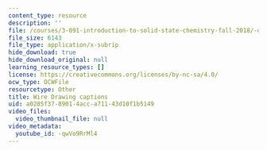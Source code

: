 ```yaml
---
content_type: resource
description: ''
file: /courses/3-091-introduction-to-solid-state-chemistry-fall-2018/-qwVo9RrMl4_captions.webvtt
file_size: 6143
file_type: application/x-subrip
hide_download: true
hide_download_original: null
learning_resource_types: []
license: https://creativecommons.org/licenses/by-nc-sa/4.0/
ocw_type: OCWFile
resourcetype: Other
title: Wire Drawing captions
uid: a0285f37-8901-4acc-a711-43d10f1b5149
video_files:
  video_thumbnail_file: null
video_metadata:
  youtube_id: -qwVo9RrMl4
---
```

